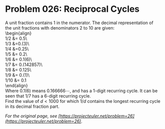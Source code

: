 # Problem 026: Reciprocal Cycles
  
A unit fraction contains $1$ in the numerator. The decimal representation of the unit fractions with denominators $2$ to $10$ are given:  
\begin{align}  
1/2 &= 0.5\\  
1/3 &=0.(3)\\  
1/4 &=0.25\\  
1/5 &= 0.2\\  
1/6 &= 0.1(6)\\  
1/7 &= 0.(142857)\\  
1/8 &= 0.125\\  
1/9 &= 0.(1)\\  
1/10 &= 0.1  
\end{align}  
Where $0.1(6)$ means $0.166666\cdots$, and has a $1$-digit recurring cycle. It can be seen that $1/7$ has a $6$-digit recurring cycle.  
Find the value of $d \lt 1000$ for which $1/d$ contains the longest recurring cycle in its decimal fraction part.  

*For the original page, see [https://projecteuler.net/problem=26](https://projecteuler.net/problem=26).*
